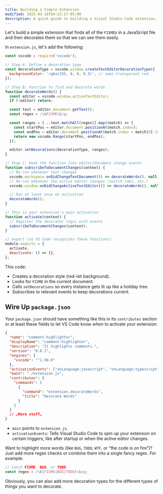 ```yaml
---
title: Building a Simple Extension
modified: 2025-03-18T04:22:17-05:00
description: A quick guide to building a Visual Studio Code extension.
---
```


Let's build a simple extension that finds all of the `FIXME`s in a JavaScript file and then decorates them so that we can see them easily.

In `extension.js`, let's add the following:

```js
const vscode = require('vscode');

// Step A: Define a decoration type
const decorationType = vscode.window.createTextEditorDecorationType({
  backgroundColor: 'rgba(255, 0, 0, 0.3)', // semi-transparent red
});

// Step B: Function to find and decorate words
function decorateWords() {
  const editor = vscode.window.activeTextEditor;
  if (!editor) return;

  const text = editor.document.getText();
  const regex = /\bFIXME\b/g;

  const ranges = [...text.matchAll(regex)].map((match) => {
    const startPos = editor.document.positionAt(match.index);
    const endPos = editor.document.positionAt(match.index + match[0].length);
    return new vscode.Range(startPos, endPos);
  });

  editor.setDecorations(decorationType, ranges);
}

// Step C: Hook the function into editor/document change events
function subscribeToDocumentChanges(context) {
  // Re-run whenever text changes
  vscode.workspace.onDidChangeTextDocument(() => decorateWords(), null, context.subscriptions);
  // Re-run whenever the active editor changes (switch tabs, etc.)
  vscode.window.onDidChangeActiveTextEditor(() => decorateWords(), null, context.subscriptions);

  // Run at least once on activation
  decorateWords();
}

// This is your extension's main activation
function activate(context) {
  // Register the decorator logic with events
  subscribeToDocumentChanges(context);
}

// export (so VS Code recognizes these functions)
module.exports = {
  activate,
  deactivate: () => {},
};
```

This code:

- Creates a decoration style (red-ish background).
- Looks for `FIXME` in the current document.
- Calls `setDecorations` so every instance gets lit up like a holiday tree.
- Subscribes to relevant events to keep decorations current.

## Wire Up `package.json`

Your `package.json` should have something like this in its `contributes` section or at least these fields to let VS Code know _when_ to activate your extension:

```json
{
  "name": "comment-highlighter",
  "displayName": "comment-highlighter",
  "description": "It highlights comments.",
  "version": "0.0.1",
  "engines": {
    "vscode": "^1.98.0"
  },
  "activationEvents": ["onLanguage:javascript", "onLanguage:typescript"],
  "main": "./extension.js",
  "contributes": {
    "commands": [
      {
        "command": "extension.decorateWords",
        "title": "Decorate Words"
      }
    ]
  }
  // …More stuff…
}
```

- `main` points to `extension.js`.
- `activationEvents`: Tells Visual Studio Code to spin up your extension on certain triggers, like after startup or when the active editor changes.

Want to highlight more words (like `BUG`, `TODO`, `WTF`, or “the code is on fire”)? Just add more regex checks or combine them into a single fancy regex. For example:

```js
// Catch FIXME, BUG, or TODO
const regex = /\b(FIXME|BUG|TODO)\b/g;
```

Obviously, you can also add more decoration types for the different types of things you want to decorate.
